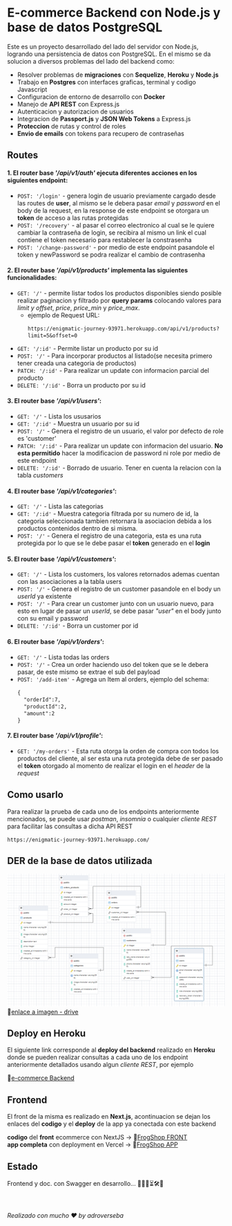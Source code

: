 # E-commerce Backend con Node.js y base de datos PostgreSQL

Este es un proyecto desarrollado del lado del servidor con Node.js, logrando una persistencia de datos con PostgreSQL.
En el mismo se da solucion a diversos problemas del lado del backend como:

- Resolver problemas de **migraciones** con **Sequelize**, **Heroku** y **Node.js**
- Trabajo en **Postgres** con interfaces graficas, terminal y codigo Javascript
- Configuracion de entorno de desarrollo con **Docker**
- Manejo de **API REST** con Express.js
- Autenticacion y autorizacion de usuarios
- Integracion de **Passport.js** y **JSON Web Tokens** a Express.js
- **Proteccion** de rutas y control de roles
- **Envio de emails** con tokens para recupero de contraseñas

## Routes

#### 1. El router base _'/api/v1/auth'_ ejecuta diferentes acciones en los siguientes endpoint:

- `POST: '/login'` - genera login de usuario previamente cargado desde las routes de **user**, al mismo se le debera pasar _email_ y _password_ en el body de la request, en la response de este endpoint se otorgara un **token** de acceso a las rutas protegidas
- `POST: '/recovery'` - al pasar el correo electronico al cual se le quiere cambiar la contraseña de login, se recibira al mismo un link el cual contiene el token necesario para restablecer la constrasenha
- `POST: '/change-password'` - por medio de este endpoint pasandole el token y newPassword se podra realizar el cambio de contrasenha

#### 2. El router base _'/api/v1/products'_ implementa las siguientes funcionalidades:

- `GET: '/'` - permite listar todos los productos disponibles siendo posible realizar paginacion y filtrado por **query params** colocando valores para _limit y offset_, _price_, _price_min_ y _price_max_.
  - ejemplo de Request URL:
    ```console
    https://enigmatic-journey-93971.herokuapp.com/api/v1/products?limit=5&offset=0
    ```
- `GET: '/:id'` - Permite listar un producto por su id
- `POST: '/'` - Para incorporar productos al listado(se necesita primero tener creada una categoria de productos)
- `PATCH: '/:id'` - Para realizar un update con informacion parcial del producto
- `DELETE: '/:id'` - Borra un producto por su id

#### 3. El router base _'/api/v1/users'_:

- `GET: '/'` - Lista los ususarios
- `GET: '/:id'` - Muestra un usuario por su id
- `POST: '/'` - Genera el registro de un usuario, el valor por defecto de role es 'customer'
- `PATCH: '/:id'` - Para realizar un update con informacion del usuario. **No esta permitido** hacer la modificacion de password ni role por medio de este endpoint
- `DELETE: '/:id'` - Borrado de usuario. Tener en cuenta la relacion con la tabla _customers_

#### 4. El router base _'/api/v1/categories'_:

- `GET: '/'` - Lista las categorias
- `GET: '/:id'` - Muestra categoria filtrada por su numero de id, la categoria seleccionada tambien retornara la asociacion debida a los productos contenidos dentro de si misma.
- `POST: '/'` - Genera el registro de una categoria, esta es una ruta protegida por lo que se le debe pasar el **token** generado en el **login**

#### 5. El router base _'/api/v1/customers'_:

- `GET: '/'` - Lista los customers, los valores retornados ademas cuentan con las asociaciones a la tabla users
- `POST: '/'` - Genera el registro de un customer pasandole en el body un _userId_ ya existente
- `POST: '/'` - Para crear un customer junto con un usuario nuevo, para esto en lugar de pasar un _userId_, se debe pasar _"user"_ en el body junto con su email y password
- `DELETE: '/:id'` - Borra un customer por id

#### 6. El router base _'/api/v1/orders'_:

- `GET: '/'` - Lista todas las orders
- `POST: '/'` - Crea un order haciendo uso del token que se le debera pasar, de este mismo se extrae el sub del payload
- `POST: '/add-item'` - Agrega un Item al orders, ejemplo del schema:
  ```console
  {
    "orderId":7,
    "productId":2,
    "amount":2
  }
  ```

#### 7. El router base _'/api/v1/profile'_:

- `GET: '/my-orders'` - Esta ruta otorga la orden de compra con todos los productos del cliente, al ser esta una ruta protegida debe de ser pasado el **token** otorgado al momento de realizar el login en el _header_ de la _request_

## Como usarlo

Para realizar la prueba de cada uno de los endpoints anteriormente mencionados, se puede usar _postman_, _insomnia_ o cualquier _cliente REST_ para facilitar las consultas a dicha API REST

```console
https://enigmatic-journey-93971.herokuapp.com/
```

## DER de la base de datos utilizada

![der](./derAPIrest.png)
🔗[enlace a imagen - drive](https://drive.google.com/file/d/1XTXpHl6QewMfl-zrjJrHTbTvX0kcaKy1/view?pli=1)

## Deploy en Heroku

El siguiente link corresponde al **deploy del backend** realizado en **Heroku** donde se pueden realizar consultas a cada uno de los endpoint anteriormente detallados usando algun _cliente REST_, por ejemplo

🔗[e-commerce Backend](https://enigmatic-journey-93971.herokuapp.com/)

## Frontend

El front de la misma es realizado en **Next.js**, acontinuacion se dejan los enlaces del **codigo** y el **deploy** de la app ya conectada con este backend
<br>

**codigo** del **front** ecommerce con NextJS -> 🔗[FrogShop FRONT](https://github.com/adroverseba/react-super-shop-ecommerce) <br>
**app completa** con deployment en Vercel -> 🔗[FrogShop APP](https://frogshop-ecommerce.vercel.app)

## Estado

Frontend y doc. con Swagger en desarrollo... 👨🏻‍💻⏳🛠️🚧 <br>

<br>

###### _Realizado con mucho ❤️ by adroverseba_
